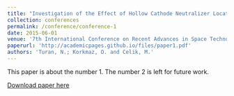 ```yaml
---
title: "Investigation of the Effect of Hollow Cathode Neutralizer Location on Hall Effect Thruster Efficiency"
collection: conferences
permalink: /conference/conference-1
date: 2015-06-01
venue: '7th International Conference on Recent Advances in Space Technologies (RAST), vol., no., pp.511,516'
paperurl: 'http://academicpages.github.io/files/paper1.pdf'
authors: 'Turan, N.; Korkmaz, O. and Celik, M.'
---
```

This paper is about the number 1. The number 2 is left for future work.

[Download paper here](http://academicpages.github.io/files/paper1.pdf)